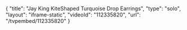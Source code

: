 {
    "title": "Jay King KiteShaped Turquoise Drop Earrings",
    "type": "solo",
    "layout": "iframe-static",
    "videoId": "112335820",
    "url": "\/tvpembed\/112335820"
}